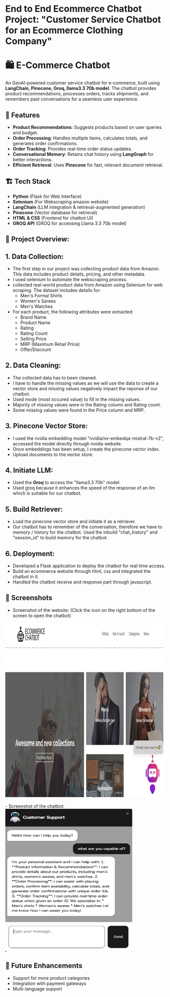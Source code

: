# End to End Ecommerce Chatbot Project: "Customer Service Chatbot for an Ecommerce Clothing Company"

# 🛍️ E-Commerce Chatbot

An GenAI-powered customer service chatbot for e-commerce, built using **LangChain, Pinecone, Groq, llama3.3 70b model**. The chatbot provides product recommendations, processes orders, tracks shipments, and remembers past conversations for a seamless user experience.


## 🚀 Features
- **Product Recommendations**: Suggests products based on user queries and budget.
- **Order Processing**: Handles multiple items, calculates totals, and generates order confirmations.
- **Order Tracking**: Provides real-time order status updates.
- **Conversational Memory**: Retains chat history using **LangGraph** for better interactions.
- **Efficient Retrieval**: Uses **Pinecone** for fast, relevant document retrieval.


## 🏗️ Tech Stack
- **Python** (Flask for Web Interface)
- **Selenium** (For Webscraping amazon website)
- **LangChain** (LLM integration & retrieval-augmented generation)
- **Pinecone** (Vector database for retrieval)
- **HTML & CSS** (Frontend for chatbot UI)
- **GROQ API** (GROQ for accessing Llama 3.3 70b model) 
  
  
## :bricks: Project Overview:    
## 1. Data Collection: 
    
- The first step in our project was collecting product data from Amazon. This data includes product details, pricing, and other metadata.       
- I used selenium to automate the webscraping process.    
- collected real-world product data from Amazon using Selenium for web scraping. The dataset includes details for:    
    - Men's Formal Shirts    
    - Women's Sarees    
    - Men's Watches    
- For each product, the following attributes were extracted:  
    - Brand Name  
    - Product Name  
    - Rating  
    - Rating Count  
    - Selling Price  
    - MRP (Maximum Retail Price)  
    - Offer/Discount  
  
## 2. Data Cleaning:
    
- The collected data has to been cleaned.    
- I have to handle the missing values as we will use the data to create a vector store and missing values negatively impact the reponse of our chatbot.  
- Used mode (most occured value) to fill in the missing values.  
- Majority of missing values were in the Rating column and Rating count.  
- Some missing values were found in the Price column and MRP.  
    
## 3. Pinecone Vector Store:
    
- I used the nvidia embedding model "nvidia/nv-embedqa-mistral-7b-v2", accessed the model directly through nvidia website.    
- Once embeddings has been setup, I create the pinecone vector index.     
- Upload documents to the vector store.        
  
## 4. Initiate LLM:
  
- Used the **Groq** to access the "llama3.3 70b" model.    
- Used groq because it enhances the speed of the response of an llm which is suitable for our chatbot.     
         
## 5. Build Retriever:
  
- Load the pinecone vector store and initiate it as a retriever.    
-  Our chatbot has to remember of the conversation, therefore we have to memory / history for the chatbot. Used the inbuild "chat_history" and "session_id" to build memory for the chatbot.  
        
## 6. Deployment:
  
- Developed a Flask application to deploy the chatbot for real time access.      
- Build an ecommerce website through html, css and integrated the chatbot in it.     
- Handled the chatbot receive and response part through javascript.      
  
  
## 📸 Screenshots  
- Screenshot of the website:  (Click the icon on the right bottom of the screen to open the chatbot)   
<img src="readme_images/screenshot_1.PNG" width="950" height="550">     
<br><br>  
- Screenshot of the chatbot:    
<img src="readme_images/screenshot_2.PNG" width="400" height="450">    

## 🎯 Future Enhancements
- Support for more product categories
- Integration with payment gateways
- Multi-language support




